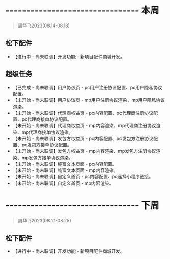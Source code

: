 # -------------------------------- 本周
> 周华飞2023(08.14-08.18)
## 松下配件
* 【进行中 - 尚未联调】开发功能 - 新项目配件商城开发。
## 超级任务
* 【已完成 - 尚未联调】用户协议页 - pc用户注册协议配置、pc用户隐私协议配置。
* 【未开始 - 尚未联调】用户协议页 - mp用户注册协议渲染、mp用户隐私协议渲染。
* 【未开始 - 尚未联调】代理商权益页 - pc内容配置、pc代理商注册协议配置、pc代理商接单协议配置。
* 【未开始 - 尚未联调】代理商权益页 - mp内容渲染、mp代理商注册协议渲染、mp代理商接单协议渲染。
* 【未开始 - 尚未联调】发包方权益页 - pc内容配置、pc发包方注册协议配置、pc发包方接单协议配置。
* 【未开始 - 尚未联调】发包方权益页 - mp内容渲染、mp发包方注册协议渲染、mp发包方接单协议渲染。
* 【未开始 - 尚未联调】纯富文本页面 - pc内容配置。
* 【未开始 - 尚未联调】纯富文本页面 - mp内容渲染。
* 【未开始 - 尚未联调】自定义首页 - pc内容配置、pc选择小程序链接。
* 【未开始 - 尚未联调】自定义首页 - mp内容渲染。

# -------------------------------- 下周
> 周华飞2023(08.21-08.25)
## 松下配件
* 【进行中 - 尚未联调】开发功能 - 新项目配件商城开发。
